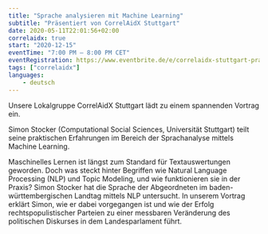 ```yaml
---
title: "Sprache analysieren mit Machine Learning"
subtitle: "Präsentiert von CorrelAidX Stuttgart"
date: 2020-05-11T22:01:56+02:00
correlaidx: true
start: "2020-12-15"
eventTime: "7:00 PM – 8:00 PM CET"
eventRegistration: https://www.eventbrite.de/e/correlaidx-stuttgart-prasentiert-sprache-analysieren-mit-machine-learning-tickets-131833775371
tags: ["correlaidx"]
languages: 
    - deutsch
---
```


Unsere Lokalgruppe CorrelAidX Stuttgart lädt zu einem spannenden Vortrag ein.

Simon Stocker (Computational Social Sciences, Universität Stuttgart) teilt seine praktischen Erfahrungen im Bereich der Sprachanalyse mittels Machine Learning.

Maschinelles Lernen ist längst zum Standard für Textauswertungen geworden. Doch was steckt hinter Begriffen wie Natural Language Processing (NLP) und Topic Modeling, und wie funktionieren sie in der Praxis? Simon Stocker hat die Sprache der Abgeordneten im baden-württembergischen Landtag mittels NLP untersucht. In unserem Vortrag erklärt Simon, wie er dabei vorgegangen ist und wie der Erfolg rechtspopulistischer Parteien zu einer messbaren Veränderung des politischen Diskurses in dem Landesparlament führt.
